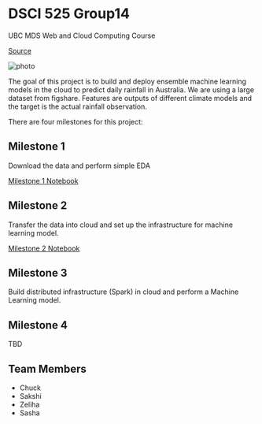 # DSCI 525 Group14
UBC MDS Web and Cloud Computing Course

[Source](https://github.ubc.ca/MDS-2020-21/DSCI_525_web-cloud-comp_students/tree/master/Milestones)


![photo](http://www.bom.gov.au/gms/IDE00135.202104030630.jpg)

The goal of this project is to build and deploy ensemble machine learning models in the cloud to predict daily rainfall in Australia. We are using a large dataset from figshare. Features are outputs of different climate models and the target is the actual rainfall observation.

There are four milestones for this project:

## Milestone 1
Download the data and perform simple EDA

[Milestone 1 Notebook](https://github.com/UBC-MDS/DSCI525_Group14/blob/main/notebooks/milestone_1.ipynb)

## Milestone 2
Transfer the data into cloud and set up the infrastructure for machine learning model.

[Milestone 2 Notebook](https://github.com/UBC-MDS/DSCI525_Group14/blob/main/notebooks/milestone_2.ipynb)
## Milestone 3
Build distributed infrastructure (Spark) in cloud and perform a Machine Learning model.


## Milestone 4
TBD

## Team Members
- Chuck
- Sakshi
- Zeliha
- Sasha
